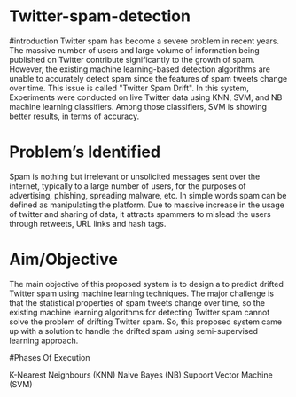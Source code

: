 # Twitter-spam-detection

#introduction 
Twitter spam has become a severe problem in recent years. The massive number of users and large volume of information being published on Twitter contribute significantly to the growth of spam. However, the existing machine learning-based detection algorithms are unable to accurately detect spam since the features of spam tweets change over time. This issue is called "Twitter Spam Drift". 
		In this system, Experiments were conducted on live Twitter data using KNN, SVM, and NB machine learning classifiers. Among those classifiers, SVM is showing better results, in terms of accuracy.

  # Problem’s Identified 
  Spam is nothing but irrelevant or unsolicited messages sent over the internet, typically to a large number of users, for the purposes of advertising, phishing, spreading malware, etc.
In simple words spam can be defined as manipulating the platform.
Due to massive increase in the usage of twitter and sharing of data, it attracts spammers to mislead the users through retweets, URL links and hash tags.

# Aim/Objective
The main objective of this proposed system is to design a to predict drifted Twitter spam using machine learning techniques.
The major challenge is that the statistical properties of spam tweets change over time, so the existing machine learning algorithms for detecting Twitter spam cannot solve the problem of drifting Twitter spam.
So, this proposed system came up with a solution to handle the drifted spam using semi-supervised learning approach.

#Phases Of Execution 

K-Nearest Neighbours (KNN)
Naive Bayes (NB) 
Support Vector Machine (SVM)
